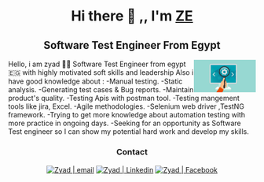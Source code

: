 <h1 align="center"> Hi there 👋 ,, I'm <a href="https://testautomationu.applitools.com/me.html#ziad-elsoudy">ZE</a></h1> 
  <h2 align="center"> Software Test Engineer From Egypt</h2>
  <img src="Software-Tester-1090x572.jpg" align="right" width="25%"/>
  
Hello, i am zyad 🙋‍♂️ Software Test Engineer from egypt 🇪🇬 with highly motivated soft skills and leadership Also i have good knowledge about :
-Manual testing.
-Static analysis.
-Generating test cases & Bug reports.
-Maintain product's quality.
-Testing Apis with postman tool.
-Testing mangement tools like jira, Excel.
-Agile methodologies.
-Selenium web driver ,TestNG framework.
-Trying to get more knowledge about automation testing with more practice in ongoing days.
-Seeking for an opportunity as Software Test engineer so I can show my potential hard work and develop my skills.
<div align="center">
<h3 align="center"> Contact </h3>

[<img align="center" alt="Zyad | email" src="https://img.icons8.com/fluent/22/000000/gmail.png" />](mailto:ziadelsoudy@gmail.com)
[<img align="center" alt="Zyad | Linkedin" src="https://img.icons8.com/fluent/22/000000/linkedin.png"/>](https://www.linkedin.com/in/ziad-elsoudy-b0b0a41b2/)
[<img align="center" alt="Zyad | Facebook"  src="https://img.icons8.com/color/22/000000/facebook-new.png"/>](https://www.facebook.com/profile.php?id=100008020117007)
